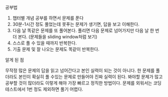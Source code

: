 공부법

1. 챕터별 개념 공부를 하면서 문제를 푼다
2. 30분-1시간 정도 풀었는데 못푸는 문제가 생기면, 답을 보고 이해한다.
3. 다음 날 똑같은 문제를 또 풀어본다. 풀리면 다음 문제로 넘어가지만 다음 날 한 번 더 본다. (문제들을 sliding window처럼 보기)
4. 스스로 풀 수 있을 때까지 반복한다.
5. 기출 문제 및 잘 나오는 문제도 똑같이 반복한다.

알게 된 점

무작정 많은 문제의 답을 읽고 넘어간다고 본인 실력이 되는 것이 아니다.
한 문제를 풀더라도 본인이 확실히 풀 수있는 문제로 만들어야 진짜 실력이 된다.
봐야할 문제가 많고 공부할 것이 많더라도 이렇게 해야 가장 빠르고 정직한 방법이다.
문제를 외워서는 코딩 테스트에서 1번 정도 제외하면 풀기 어렵다.
